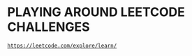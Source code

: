# PLAYING AROUND LEETCODE CHALLENGES

<a href="https://leetcode.com/explore/learn/">`https://leetcode.com/explore/learn/`</a>